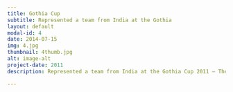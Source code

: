 ```yaml
---
title: Gothia Cup
subtitle: Represented a team from India at the Gothia
layout: default
modal-id: 4
date: 2014-07-15
img: 4.jpg
thumbnail: 4thumb.jpg
alt: image-alt
project-date: 2011
description: Represented a team from India at the Gothia Cup 2011 – The World Youth Championship held in Gothenburg, Sweden. Participated in the U19 category aged 16. Was also the vice-captain of the team (2011)

---
```

